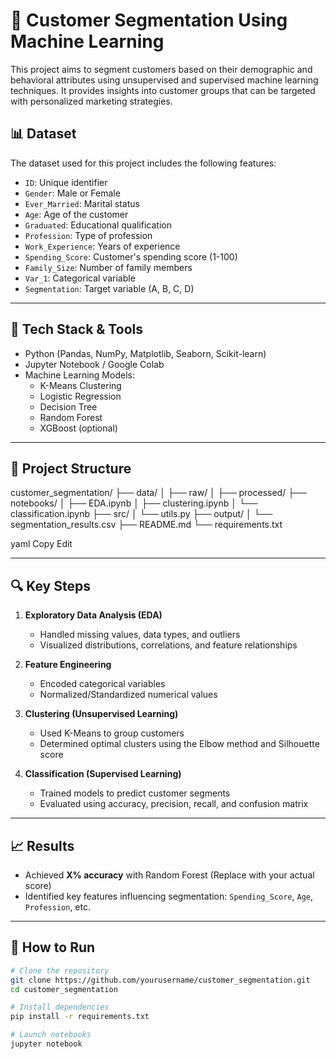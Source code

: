 # 🧠 Customer Segmentation Using Machine Learning

This project aims to segment customers based on their demographic and behavioral attributes using unsupervised and supervised machine learning techniques. It provides insights into customer groups that can be targeted with personalized marketing strategies.

## 📊 Dataset

The dataset used for this project includes the following features:

- `ID`: Unique identifier
- `Gender`: Male or Female
- `Ever_Married`: Marital status
- `Age`: Age of the customer
- `Graduated`: Educational qualification
- `Profession`: Type of profession
- `Work_Experience`: Years of experience
- `Spending_Score`: Customer's spending score (1-100)
- `Family_Size`: Number of family members
- `Var_1`: Categorical variable
- `Segmentation`: Target variable (A, B, C, D)


---

## 🧰 Tech Stack & Tools

- Python (Pandas, NumPy, Matplotlib, Seaborn, Scikit-learn)
- Jupyter Notebook / Google Colab
- Machine Learning Models:
  - K-Means Clustering
  - Logistic Regression
  - Decision Tree
  - Random Forest
  - XGBoost (optional)

---

## 📌 Project Structure

customer_segmentation/
├── data/
│ ├── raw/
│ ├── processed/
├── notebooks/
│ ├── EDA.ipynb
│ ├── clustering.ipynb
│ └── classification.ipynb
├── src/
│ └── utils.py
├── output/
│ └── segmentation_results.csv
├── README.md
└── requirements.txt

yaml
Copy
Edit

---

## 🔍 Key Steps

1. **Exploratory Data Analysis (EDA)**  
   - Handled missing values, data types, and outliers  
   - Visualized distributions, correlations, and feature relationships  

2. **Feature Engineering**  
   - Encoded categorical variables  
   - Normalized/Standardized numerical values  

3. **Clustering (Unsupervised Learning)**  
   - Used K-Means to group customers  
   - Determined optimal clusters using the Elbow method and Silhouette score  

4. **Classification (Supervised Learning)**  
   - Trained models to predict customer segments  
   - Evaluated using accuracy, precision, recall, and confusion matrix  

---

## 📈 Results

- Achieved **X% accuracy** with Random Forest (Replace with your actual score)
- Identified key features influencing segmentation: `Spending_Score`, `Age`, `Profession`, etc.

---

## 📌 How to Run

```bash
# Clone the repository
git clone https://github.com/yourusername/customer_segmentation.git
cd customer_segmentation

# Install dependencies
pip install -r requirements.txt

# Launch notebooks
jupyter notebook
